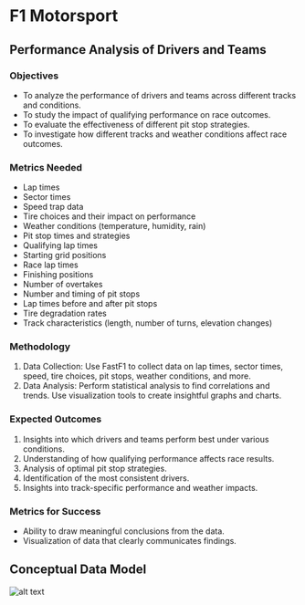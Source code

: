 # F1 Motorsport 

## Performance Analysis of Drivers and Teams

### Objectives
- To analyze the performance of drivers and teams across different tracks and conditions.
- To study the impact of qualifying performance on race outcomes.
- To evaluate the effectiveness of different pit stop strategies.
- To investigate how different tracks and weather conditions affect race outcomes.

### Metrics Needed
- Lap times
- Sector times
- Speed trap data
- Tire choices and their impact on performance
- Weather conditions (temperature, humidity, rain)
- Pit stop times and strategies
- Qualifying lap times
- Starting grid positions
- Race lap times
- Finishing positions
- Number of overtakes
- Number and timing of pit stops
- Lap times before and after pit stops
- Tire degradation rates
- Track characteristics (length, number of turns, elevation changes)

### Methodology
1. Data Collection: Use FastF1 to collect data on lap times, sector times, speed, tire choices, pit stops, weather conditions, and more.
2. Data Analysis:
Perform statistical analysis to find correlations and trends.
Use visualization tools to create insightful graphs and charts.

### Expected Outcomes
1. Insights into which drivers and teams perform best under various conditions.
2. Understanding of how qualifying performance affects race results.
3. Analysis of optimal pit stop strategies.
4. Identification of the most consistent drivers.
5. Insights into track-specific performance and weather impacts.

### Metrics for Success
- Ability to draw meaningful conclusions from the data.
- Visualization of data that clearly communicates findings.

## Conceptual Data Model
![alt text](https://github.com/DataExpert-ZachWilson-V4/capstone-project-proposal-v4-eastern-1/blob/main/resources/image.jpg?raw=true)

